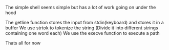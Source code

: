The simple shell seems simple but has a lot of work going on under the hood

The getline function stores the input from stdin(keyboard) and stores it in a buffer
We use strtok to tokenize the string (Divide it into different strings containing one word each)
We use the execve function to execute a path

Thats all for now
